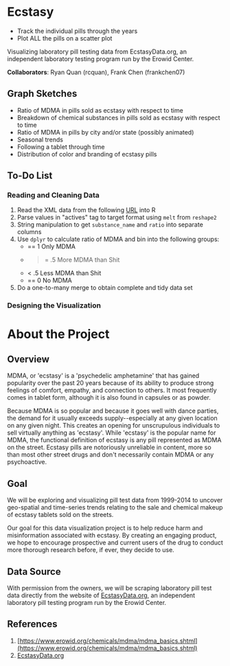 Ecstasy
=======

* Track the individual pills through the years
* Plot ALL the pills on a scatter plot


Visualizing laboratory pill testing data from EcstasyData.org, an independent laboratory testing program run by the Erowid Center.

**Collaborators**: Ryan Quan (rcquan), Frank Chen (frankchen07)

## Graph Sketches
* Ratio of MDMA in pills sold as ecstasy with respect to time
* Breakdown of chemical substances in pills sold as ecstasy with respect to time
* Ratio of MDMA in pills by city and/or state (possibly animated)
* Seasonal trends
* Following a tablet through time
* Distribution of color and branding of ecstasy pills

## To-Do List
### Reading and Cleaning Data
1. Read the XML data from the following [URL](http://www.ecstasydata.org/results_xml.php?sold_as_ecstasy=yes&Y1=2013&Y2=2014) into R
2. Parse values in "actives" tag to target format using `melt` from `reshape2`
3. String manipulation to get `substance_name` and `ratio` into separate columns
4. Use `dplyr` to calculate ratio of MDMA and bin into the following groups:
    * == 1 Only MDMA
    * >= .5 More MDMA than Shit
    * < .5 Less MDMA than Shit
    * == 0 No MDMA 
5. Do a one-to-many merge to obtain complete and tidy data set

### Designing the Visualization

About the Project
=======
## Overview
MDMA, or 'ecstasy' is a 'psychedelic amphetamine' that has gained popularity over the past 20 years because of its ability to produce strong feelings of comfort, empathy, and connection to others. It most frequently comes in tablet form, although it is also found in capsules or as powder. 

Because MDMA is so popular and because it goes well with dance parties, the demand for it usually exceeds supply--especially at any given location on any given night. This creates an opening for unscrupulous individuals to sell virtually anything as 'ecstasy'. While 'ecstasy' is the popular name for MDMA, the functional definition of ecstasy is any pill represented as MDMA on the street. Ecstasy pills are notoriously unreliable in content, more so than most other street drugs and don't necessarily contain MDMA or any psychoactive. 

## Goal
We will be exploring and visualizing pill test data from 1999-2014 to uncover geo-spatial and time-series trends relating to the sale and chemical makeup of ecstasy tablets sold on the streets. 

Our goal for this data visualization project is to help reduce harm and misinformation associated with ecstasy. By creating an engaging product, we hope to encourage prospective and current users of the drug to conduct more thorough research before, if ever, they decide to use.

## Data Source
With permission from the owners, we will be scraping laboratory pill test data directly from the website of [EcstasyData.org](http://www.ecstasydata.org), an independent laboratory pill testing program run by the Erowid Center.

## References
1. [https://www.erowid.org/chemicals/mdma/mdma_basics.shtml](https://www.erowid.org/chemicals/mdma/mdma_basics.shtml)
2. [EcstasyData.org](http://www.ecstasydata.org)